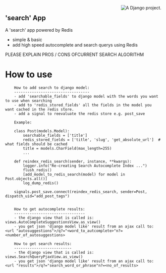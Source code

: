 <a href="http://www.djangoproject.com/" >
	<img src="https://www.djangoproject.com/m/img/badges/djangoproject120x25.gif" border="0" alt="A Django project." title="A Django project." style="float: right;" />
</a>

## 'search' App

A 'search' app powered by Redis

- simple & basic
- add high speed autocomplete and search querys using Redis



PLEASE EXPLAIN PROS / CONS OFCURRENT SEARCH ALGORITHM


How to use
==========
        How to add search to django model:
        ----------------------------------
        - add 'searchable_fields' to django model with the words you want to use when searching
        - add to 'redis_stored_fields' all the fields in the model you want cached in the redis store.
        - add a signal to reevaluate the redis store e.g. post_save

        Example:

        class Post(models.Model):
            searchable_fields = ['title']
            redis_stored_fields = ['title', 'slug', 'get_absolute_url']  # what fields should be cached
            title = models.CharField(max_length=255)
            ...

        def reindex_redis_search(sender, instance, **kwargs):
            logger.info("Re-creating Search Autocomplete Index ...")
            flush_redis()
            [add_model_to_redis_search(model) for model in Post.objects.all()]
            log_dump_redis()

        signals.post_save.connect(reindex_redis_search, sender=Post, dispatch_uid="add_post_tags")


        How to get autocomplete results:
        --------------------------------
        - the django view that is called is: views.AutoCompleteSuggestionsView.as_view() 
        - you get json 'django model like' result from an ajax call to: <url "autosuggestions">/q?="<word_to_autcomplete>"n?=<number_of_autosuggestions>
        
        How to get search results:
        --------------------------
        - the django view that is called is: views.SearchQueryPjaxView.as_view()
        - you get json 'django model like' result from an ajax call to: <url "results">/q?="search_word_or_phrase"n?=<no_of_results>               
